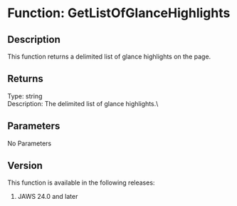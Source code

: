 # Function: GetListOfGlanceHighlights

## Description

This function returns a delimited list of glance highlights on the page.

## Returns

Type: string\
Description: The delimited list of glance highlights.\

## Parameters

No Parameters

## Version

This function is available in the following releases:

1.  JAWS 24.0 and later
